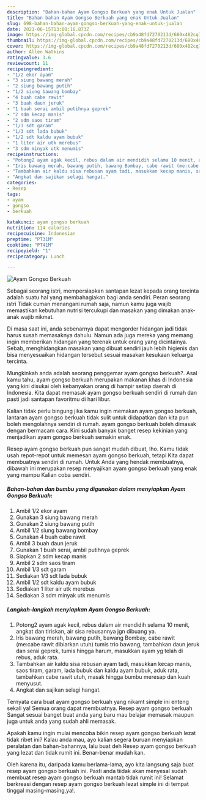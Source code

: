 ```yaml
---
description: "Bahan-bahan Ayam Gongso Berkuah yang enak Untuk Jualan"
title: "Bahan-bahan Ayam Gongso Berkuah yang enak Untuk Jualan"
slug: 698-bahan-bahan-ayam-gongso-berkuah-yang-enak-untuk-jualan
date: 2021-06-15T13:08:16.873Z
image: https://img-global.cpcdn.com/recipes/cb9a48fd7270213d/680x482cq70/ayam-gongso-berkuah-foto-resep-utama.jpg
thumbnail: https://img-global.cpcdn.com/recipes/cb9a48fd7270213d/680x482cq70/ayam-gongso-berkuah-foto-resep-utama.jpg
cover: https://img-global.cpcdn.com/recipes/cb9a48fd7270213d/680x482cq70/ayam-gongso-berkuah-foto-resep-utama.jpg
author: Allen Watkins
ratingvalue: 3.6
reviewcount: 11
recipeingredient:
- "1/2 ekor ayam"
- "3 siung bawang merah"
- "2 siung bawang putih"
- "1/2 siung bawang bombay"
- "4 buah cabe rawit"
- "3 buah daun jeruk"
- "1 buah serai ambil putihnya geprek"
- "2 sdm kecap manis"
- "2 sdm saos tiram"
- "1/3 sdt garam"
- "1/3 sdt lada bubuk"
- "1/2 sdt kaldu ayam bubuk"
- "1 liter air utk merebus"
- "3 sdm minyak utk menumis"
recipeinstructions:
- "Potong2 ayam agak kecil, rebus dalam air mendidih selama 10 menit, angkat dan tiriskan, air sisa rebusannya jgn dibuang ya."
- "Iris bawang merah, bawang putih, bawang Bombay, cabe rawit (me:cabe rawit dibiarkan utuh) tumis trio bawang, tambahkan daun jeruk dan serai geprek, tumis hingga harum, masukkan ayam yg telah di rebus, aduk rata."
- "Tambahkan air kaldu sisa rebusan ayam tadi, masukkan kecap manis, saos tiram, garam, lada bubuk dan kaldu ayam bubuk, aduk rata, tambahkan cabe rawit utuh, masak hingga bumbu meresap dan kuah menyusut."
- "Angkat dan sajikan selagi hangat."
categories:
- Resep
tags:
- ayam
- gongso
- berkuah

katakunci: ayam gongso berkuah 
nutrition: 114 calories
recipecuisine: Indonesian
preptime: "PT31M"
cooktime: "PT41M"
recipeyield: "1"
recipecategory: Lunch

---
```



![Ayam Gongso Berkuah](https://img-global.cpcdn.com/recipes/cb9a48fd7270213d/680x482cq70/ayam-gongso-berkuah-foto-resep-utama.jpg)

Sebagai seorang istri, mempersiapkan santapan lezat kepada orang tercinta adalah suatu hal yang membahagiakan bagi anda sendiri. Peran seorang istri Tidak cuman menangani rumah saja, namun kamu juga wajib memastikan kebutuhan nutrisi tercukupi dan masakan yang dimakan anak-anak wajib nikmat.

Di masa  saat ini, anda sebenarnya dapat mengorder hidangan jadi tidak harus susah memasaknya dahulu. Namun ada juga mereka yang memang ingin memberikan hidangan yang terenak untuk orang yang dicintainya. Sebab, menghidangkan masakan yang dibuat sendiri jauh lebih higienis dan bisa menyesuaikan hidangan tersebut sesuai masakan kesukaan keluarga tercinta. 



Mungkinkah anda adalah seorang penggemar ayam gongso berkuah?. Asal kamu tahu, ayam gongso berkuah merupakan makanan khas di Indonesia yang kini disukai oleh kebanyakan orang di hampir setiap daerah di Indonesia. Kita dapat memasak ayam gongso berkuah sendiri di rumah dan pasti jadi santapan favoritmu di hari libur.

Kalian tidak perlu bingung jika kamu ingin memakan ayam gongso berkuah, lantaran ayam gongso berkuah tidak sulit untuk didapatkan dan kita pun boleh mengolahnya sendiri di rumah. ayam gongso berkuah boleh dimasak dengan bermacam cara. Kini sudah banyak banget resep kekinian yang menjadikan ayam gongso berkuah semakin enak.

Resep ayam gongso berkuah pun sangat mudah dibuat, lho. Kamu tidak usah repot-repot untuk memesan ayam gongso berkuah, tetapi Kita dapat membuatnya sendiri di rumah. Untuk Anda yang hendak membuatnya, dibawah ini merupakan resep menyajikan ayam gongso berkuah yang enak yang mampu Kalian coba sendiri.

<!--inarticleads1-->

##### Bahan-bahan dan bumbu yang digunakan dalam menyiapkan Ayam Gongso Berkuah:

1. Ambil 1/2 ekor ayam
1. Gunakan 3 siung bawang merah
1. Gunakan 2 siung bawang putih
1. Ambil 1/2 siung bawang bombay
1. Gunakan 4 buah cabe rawit
1. Ambil 3 buah daun jeruk
1. Gunakan 1 buah serai, ambil putihnya geprek
1. Siapkan 2 sdm kecap manis
1. Ambil 2 sdm saos tiram
1. Ambil 1/3 sdt garam
1. Sediakan 1/3 sdt lada bubuk
1. Ambil 1/2 sdt kaldu ayam bubuk
1. Sediakan 1 liter air utk merebus
1. Sediakan 3 sdm minyak utk menumis




<!--inarticleads2-->

##### Langkah-langkah menyiapkan Ayam Gongso Berkuah:

1. Potong2 ayam agak kecil, rebus dalam air mendidih selama 10 menit, angkat dan tiriskan, air sisa rebusannya jgn dibuang ya.
1. Iris bawang merah, bawang putih, bawang Bombay, cabe rawit (me:cabe rawit dibiarkan utuh) tumis trio bawang, tambahkan daun jeruk dan serai geprek, tumis hingga harum, masukkan ayam yg telah di rebus, aduk rata.
1. Tambahkan air kaldu sisa rebusan ayam tadi, masukkan kecap manis, saos tiram, garam, lada bubuk dan kaldu ayam bubuk, aduk rata, tambahkan cabe rawit utuh, masak hingga bumbu meresap dan kuah menyusut.
1. Angkat dan sajikan selagi hangat.




Ternyata cara buat ayam gongso berkuah yang nikamt simple ini enteng sekali ya! Semua orang dapat membuatnya. Resep ayam gongso berkuah Sangat sesuai banget buat anda yang baru mau belajar memasak maupun juga untuk anda yang sudah ahli memasak.

Apakah kamu ingin mulai mencoba bikin resep ayam gongso berkuah lezat tidak ribet ini? Kalau anda mau, ayo kalian segera buruan menyiapkan peralatan dan bahan-bahannya, lalu buat deh Resep ayam gongso berkuah yang lezat dan tidak rumit ini. Benar-benar mudah kan. 

Oleh karena itu, daripada kamu berlama-lama, ayo kita langsung saja buat resep ayam gongso berkuah ini. Pasti anda tiidak akan menyesal sudah membuat resep ayam gongso berkuah mantab tidak rumit ini! Selamat berkreasi dengan resep ayam gongso berkuah lezat simple ini di tempat tinggal masing-masing,ya!.

